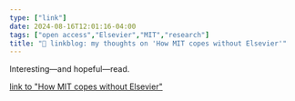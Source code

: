 ```yaml
---
type: ["link"]
date: 2024-08-16T12:01:16-04:00
tags: ["open access","Elsevier","MIT","research"]
title: "🔗 linkblog: my thoughts on 'How MIT copes without Elsevier'"
---
```

Interesting—and hopeful—read.

[link to "How MIT copes without Elsevier"](https://druedin.com/2024/08/16/how-mit-copes-without-elsevier/)
